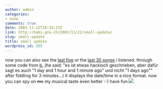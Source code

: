 ```yaml
---
author: admin
categories:
- none
comments: true
date: 2003-11-22T16:33:23Z
link: http://habi.gna.ch/2003/11/22/small-update/
slug: small-update
title: small update
wordpress_id: 355
---
```


now you can also see the [last five](http://habi.gna.ch/blog/ipod/lastfive.html) or the [last 30 songs](http://habi.gna.ch/blog/ipod/last30.html) i listened.
through some code from [b.](http://www.bernhardseefeld.ch/) (he said: "es ist etwas hackisch geschrieben, aber dafür sagt es auch "1 day and 1 hour and 1 minute ago" und nicht "1 days ago"" after fiddling for 3 minutes...) it displays the date/time in a nice format.
now you can spy on <strike>me</strike> my musical taste even better :-)
have fun:[![](http://habi.gna.ch/blog/images/blogtunes-tm.jpg)](http://habi.gna.ch/blog/images/blogtunes.jpg)
